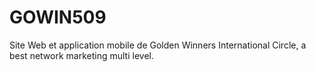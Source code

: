 # GOWIN509
Site Web et application mobile de Golden Winners International Circle, a best network marketing multi level.
